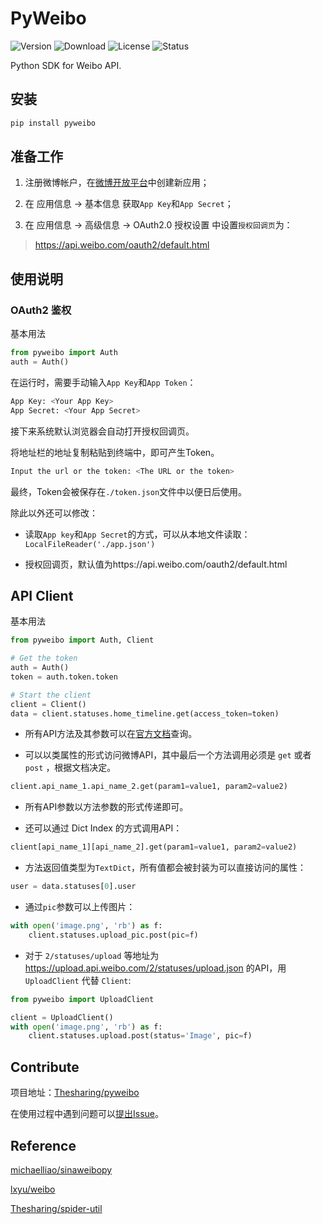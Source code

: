 # PyWeibo

![Version](https://img.shields.io/pypi/v/pyweibo)
![Download](https://img.shields.io/pypi/dm/pyweibo)
![License](https://img.shields.io/pypi/l/pyweibo)
![Status](https://img.shields.io/pypi/status/pyweibo)

Python SDK for Weibo API.

## 安装

```bash
pip install pyweibo
```

## 准备工作

1. 注册微博帐户，在[微博开放平台](https://open.weibo.com/apps)中创建新应用；

2. 在 应用信息 -> 基本信息 获取`App Key`和`App Secret`；

3. 在 应用信息 -> 高级信息 -> OAuth2.0 授权设置 中设置`授权回调页`为：

> https://api.weibo.com/oauth2/default.html

## 使用说明

### OAuth2 鉴权

基本用法

```python
from pyweibo import Auth
auth = Auth()
```
在运行时，需要手动输入`App Key`和`App Token`：

```bash
App Key: <Your App Key>
App Secret: <Your App Secret>
```

接下来系统默认浏览器会自动打开授权回调页。

将地址栏的地址复制粘贴到终端中，即可产生Token。

```bash
Input the url or the token: <The URL or the token>
```

最终，Token会被保存在`./token.json`文件中以便日后使用。

除此以外还可以修改：

* 读取`App key`和`App Secret`的方式，可以从本地文件读取：`LocalFileReader('./app.json')`

* 授权回调页，默认值为https://api.weibo.com/oauth2/default.html

## API Client

基本用法

```python
from pyweibo import Auth, Client

# Get the token
auth = Auth()
token = auth.token.token

# Start the client
client = Client()
data = client.statuses.home_timeline.get(access_token=token)
```

* 所有API方法及其参数可以在[官方文档](https://open.weibo.com/wiki/%E5%BE%AE%E5%8D%9AAPI)查询。

* 可以以类属性的形式访问微博API，其中最后一个方法调用必须是 `get` 或者 `post` ，根据文档决定。

```python
client.api_name_1.api_name_2.get(param1=value1, param2=value2)
```

* 所有API参数以方法参数的形式传递即可。 

* 还可以通过 Dict Index 的方式调用API：

```python
client[api_name_1][api_name_2].get(param1=value1, param2=value2)
```

* 方法返回值类型为`TextDict`，所有值都会被封装为可以直接访问的属性：

```python
user = data.statuses[0].user
```

* 通过`pic`参数可以上传图片：

```python
with open('image.png', 'rb') as f:
    client.statuses.upload_pic.post(pic=f)
```

* 对于 `2/statuses/upload` 等地址为 https://upload.api.weibo.com/2/statuses/upload.json 的API，用 `UploadClient` 代替 `Client`:

```python
from pyweibo import UploadClient

client = UploadClient()
with open('image.png', 'rb') as f:
    client.statuses.upload.post(status='Image', pic=f)
```

## Contribute

项目地址：[Thesharing/pyweibo](https://github.com/Thesharing/pyweibo)

在使用过程中遇到问题可以[提出Issue](https://github.com/Thesharing/pyweibo/issues/new)。

## Reference

[michaelliao/sinaweibopy](https://github.com/michaelliao/sinaweibopy)

[lxyu/weibo](https://github.com/lxyu/weibo)

[Thesharing/spider-util](https://github.com/thesharing/spider-util)
